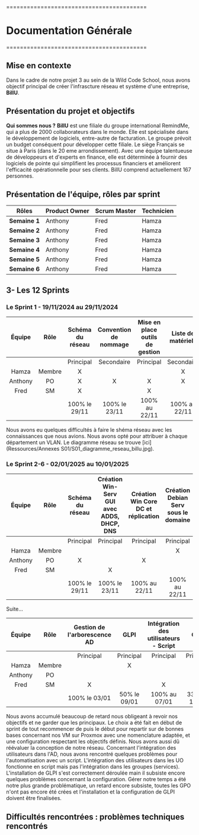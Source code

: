 =========================================

# Documentation Générale

=========================================

## Mise en contexte

Dans le cadre de notre projet 3 au sein de la Wild Code School, nous avons objectif principal de créer l'infrascture réseau et système d'une entreprise, **BillU**.

## Présentation du projet et objectifs

**Qui sommes nous ?**
**BillU** est une filiale du groupe international RemindMe, qui a plus de 2000 collaborateurs dans le monde. Elle est spécialisée dans le développement de logiciels, entre-autre de facturation. Le groupe prévoit un budget conséquent pour développer cette filiale. Le siège Français se situe à Paris (dans le 20 eme arrondissement).
Avec une équipe talentueuse de développeurs et d'experts en finance, elle est déterminée à fournir des logiciels de pointe qui simplifient les processus financiers et améliorent l'efficacité opérationnelle pour ses clients.
BillU comprend actuellement 167 personnes.

## Présentation de l'équipe, rôles par sprint

| **Rôles**     | **Product Owner** | **Scrum Master** | **Technicien** |
| ------------- | ----------------- | ---------------- | -------------- |
| **Semaine 1** | Anthony           | Fred             | Hamza          |
| **Semaine 2** | Anthony           | Fred             | Hamza          |
| **Semaine 3** | Anthony           | Fred             | Hamza          |
| **Semaine 4** | Anthony           | Fred             | Hamza          |
| **Semaine 5** | Anthony           | Fred             | Hamza          |
| **Semaine 6** | Anthony           | Fred             | Hamza          |

## 3- Les 12 Sprints

### Le Sprint 1 - 19/11/2024 au 29/11/2024

| Équipe  |  Rôle  | Schéma du réseau | Convention de nommage | Mise en place outils de gestion | Liste de matériels |
| :-----: | :----: | :--------------: | :-------------------: | :-----------------------------: | :----------------: |
|         |        |    Principal     |      Secondaire       |            Principal            |     Secondaire     |
|  Hamza  | Membre |        X         |                       |                                 |         X          |
| Anthony |   PO   |        X         |           X           |                X                |         X          |
|  Fred   |   SM   |        X         |                       |                X                |                    |
|         |        |  100% le 29/11   |     100% le 23/11     |          100% au 22/11          |   100% au 22/11    |

Nous avons eu quelques difficultés à faire le shéma réseau avec les connaissances que nous avions. Nous avons opté pour attribuer à chaque département un VLAN. Le diagramme réseau se trouve [ici](Ressources/Annexes S01/S01_diagramme_reseau_billu.jpg).

### Le Sprint 2-6 - 02/01/2025 au 10/01/2025

| Équipe  |  Rôle  | Schéma du réseau | Création Win-Serv GUI avec ADDS, DHCP, DNS | Création Win Core DC et réplication | Création Debian Serv sous le domaine |
| :-----: | :----: | :--------------: | :----------------------------------------: | :---------------------------------: | :----------------------------------: |
|         |        |    Principal     |                 Principal                  |              Principal              |              Principal               |
|  Hamza  | Membre |                  |                                            |                                     |                  X                   |
| Anthony |   PO   |        X         |                                            |                  X                  |                                      |
|  Fred   |   SM   |                  |                     X                      |                                     |                                      |
|         |        |  100% le 29/11   |               100% le 23/11                |            100% au 22/11            |            100% au 22/11             |

Suite...

| Équipe  |  Rôle  | Gestion de l'arborescence AD |     GLPI     | Intégration des utilisateurs - Script |     GPO      |
| :-----: | :----: | :--------------------------: | :----------: | :-----------------------------------: | :----------: |
|         |        |          Principal           |  Principal   |               Principal               |  Principal   |
|  Hamza  | Membre |                              |      X       |                                       |              |
| Anthony |   PO   |                              |              |                                       |      X       |
|  Fred   |   SM   |              X               |              |                   X                   |      X       |
|         |        |        100% le 03/01         | 50% le 09/01 |             100% au 07/01             | 33% au 10/01 |

Nous avons accumulé beaucoup de retard nous obligeant à revoir nos objectifs et ne garder que les principaux. Le choix a été fait en début de sprint de tout recommencer de puis le début pour repartir sur de bonnes bases concernant nos VM sur Proxmox avec une nomenclature adaptée, et une configuration respectant les objectifs définis. Nous avons aussi dû réévaluer la conception de notre réseau. Concernant l'intégration des utilisateurs dans l'AD, nous avons rencontré quelques problèmes pour l'automatisation avec un script. L'intégration des utilisateurs dans les UO fonctionne en script mais pas l'intégration dans les groupes (services). L'installation de GLPI s'est correctement déroulée main il subsiste encore quelques problèmes concernant la configuration. Gérer notre temps a été notre plus grande problématique, un retard encore subsiste, toutes les GPO n'ont pas encore été crées et l'installation et la configuration de GLPI doivent être finalisées.

## Difficultés rencontrées : problèmes techniques rencontrés
